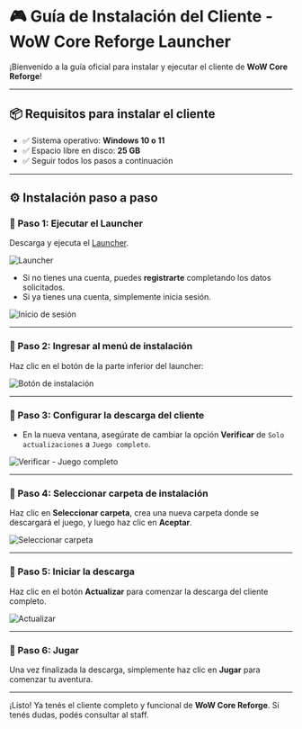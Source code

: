 # 🎮 Guía de Instalación del Cliente - WoW Core Reforge Launcher

¡Bienvenido a la guía oficial para instalar y ejecutar el cliente de **WoW Core Reforge**!

---

## 📦 Requisitos para instalar el cliente

- ✅ Sistema operativo: **Windows 10 o 11**
- ✅ Espacio libre en disco: **25 GB**
- ✅ Seguir todos los pasos a continuación

---

## ⚙️ Instalación paso a paso

### 🔹 Paso 1: Ejecutar el Launcher

Descarga y ejecuta el [Launcher](https://mega.nz/file/cQNSgJAA#kg_slFivyJ4eFj7RdAS_w5_E4LZfLvbsdt20PIh7mbQ).

![Launcher](https://i.postimg.cc/Y9vDtMgn/Screenshot-25.png)

- Si no tienes una cuenta, puedes **registrarte** completando los datos solicitados.
- Si ya tienes una cuenta, simplemente inicia sesión.

![Inicio de sesión](https://i.postimg.cc/02w9nKWQ/Screenshot-27.png)

---

### 🔹 Paso 2: Ingresar al menú de instalación

Haz clic en el botón de la parte inferior del launcher:

![Botón de instalación](https://i.postimg.cc/XvpTxTxb/Screenshot-28.png)

---

### 🔹 Paso 3: Configurar la descarga del cliente

- En la nueva ventana, asegúrate de cambiar la opción **Verificar** de `Solo actualizaciones` a `Juego completo`.

![Verificar - Juego completo](https://i.postimg.cc/9f3ZxC8G/Screenshot-35.png)

---

### 🔹 Paso 4: Seleccionar carpeta de instalación

Haz clic en **Seleccionar carpeta**, crea una nueva carpeta donde se descargará el juego, y luego haz clic en **Aceptar**.

![Seleccionar carpeta](https://i.postimg.cc/VNpf9kK8/Screenshot-36.png)

---

### 🔹 Paso 5: Iniciar la descarga

Haz clic en el botón **Actualizar** para comenzar la descarga del cliente completo.

![Actualizar](https://i.postimg.cc/tJMGbr8H/Screenshot-37.png)

---

### 🔹 Paso 6: Jugar

Una vez finalizada la descarga, simplemente haz clic en **Jugar** para comenzar tu aventura.

---

¡Listo! Ya tenés el cliente completo y funcional de **WoW Core Reforge**. Si tenés dudas, podés consultar al staff.

